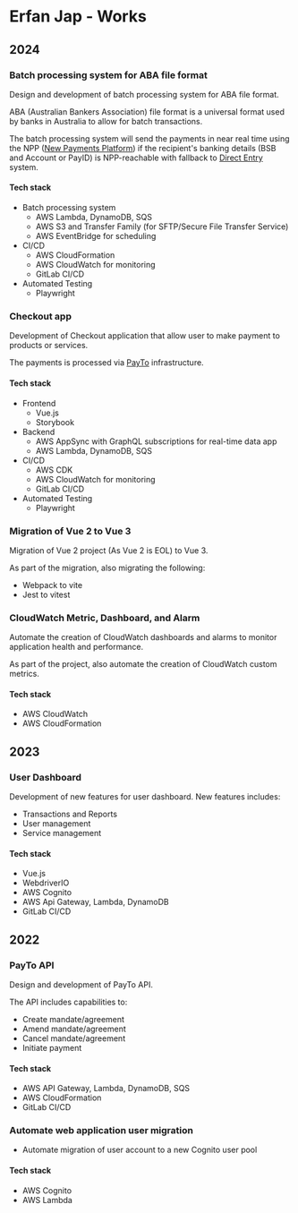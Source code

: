 # Erfan Jap - Works

## 2024

### Batch processing system for ABA file format

Design and development of batch processing system for ABA file format.

ABA (Australian Bankers Association) file format is a universal format used by banks in Australia to allow for batch transactions.

The batch processing system will send the payments in near real time using the NPP ([New Payments Platform](https://www.rba.gov.au/payments-and-infrastructure/new-payments-platform/)) if the recipient's banking details (BSB and Account or PayID) is NPP-reachable with fallback to [Direct Entry](https://www.auspaynet.com.au/resources/direct-entry) system.

#### Tech stack

- Batch processing system
  - AWS Lambda, DynamoDB, SQS
  - AWS S3 and Transfer Family (for SFTP/Secure File Transfer Service)
  - AWS EventBridge for scheduling
- CI/CD
  - AWS CloudFormation
  - AWS CloudWatch for monitoring
  - GitLab CI/CD
- Automated Testing
  - Playwright 

### Checkout app 

Development of Checkout application that allow user to make payment to products or services.

The payments is processed via [PayTo](https://payto.com.au) infrastructure. 

#### Tech stack

- Frontend
  - Vue.js
  - Storybook
- Backend
  - AWS AppSync with GraphQL subscriptions for real-time data app
  - AWS Lambda, DynamoDB, SQS
- CI/CD
  - AWS CDK
  - AWS CloudWatch for monitoring
  - GitLab CI/CD
- Automated Testing
  - Playwright 

### Migration of Vue 2 to Vue 3

Migration of Vue 2 project (As Vue 2 is EOL) to Vue 3.

As part of the migration, also migrating the following:

- Webpack to vite
- Jest to vitest

### CloudWatch Metric, Dashboard, and Alarm

Automate the creation of CloudWatch dashboards and alarms to monitor application health and performance.

As part of the project, also automate the creation of CloudWatch custom metrics.

#### Tech stack

- AWS CloudWatch
- AWS CloudFormation

## 2023

### User Dashboard

Development of new features for user dashboard. New features includes:
  - Transactions and Reports
  - User management
  - Service management

#### Tech stack

- Vue.js
- WebdriverIO
- AWS Cognito
- AWS Api Gateway, Lambda, DynamoDB
- GitLab CI/CD

## 2022

### PayTo API

Design and development of PayTo API.

The API includes capabilities to:
  - Create mandate/agreement
  - Amend mandate/agreement
  - Cancel mandate/agreement
  - Initiate payment

#### Tech stack

- AWS API Gateway, Lambda, DynamoDB, SQS
- AWS CloudFormation
- GitLab CI/CD

### Automate web application user migration

- Automate migration of user account to a new Cognito user pool

#### Tech stack

- AWS Cognito
- AWS Lambda
